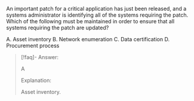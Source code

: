 
An important patch for a critical application has just been released, and a systems administrator is identifying all of the systems requiring the patch. Which of the following must be maintained in order to ensure that all systems requiring the patch are updated? 

A. Asset inventory 
B. Network enumeration 
C. Data certification 
D. Procurement process

> [!faq]- Answer: 
> 
> A 
> 
> Explanation: 
> 
> Asset inventory.

